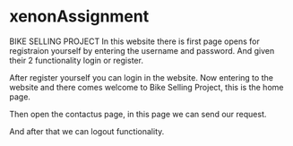 # xenonAssignment

BIKE SELLING PROJECT
In this website there is first page opens for registraion yourself by entering the username and password.
And given their 2 functionality login or register.

After register yourself you can login in the website.
Now entering to the website and there comes welcome to Bike Selling Project, this is the home page.

Then open the contactus page, in this page we can send our request.

And after that we can logout functionality.
